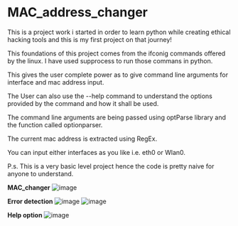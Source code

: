 # MAC_address_changer
This is a project work i started in order to learn python while creating ethical hacking tools and this is my first project on that journey! 

This foundations of this project comes from the ifconig commands offered by the linux. 
I have used supprocess to run those commans in python. 

This gives the user complete power as to give command line arguments for interface and mac address input.

The User can also use the --help command to understand the options provided by the command and how it shall be used.

The command line arguments are being passed using optParse library and the function called optionparser. 

The current mac address is extracted using RegEx. 

You can input either interfaces as you like i.e. eth0 or Wlan0.

P.s. This is a very basic level project hence the code is pretty naive for anyone to understand.

**MAC_changer**
![image](https://user-images.githubusercontent.com/42888633/128905595-c34e5ba1-503e-4d38-8060-807a8c2be42a.png)

**Error detection**
![image](https://user-images.githubusercontent.com/42888633/128905716-e520904c-0d22-4f6f-9240-e3e77f7760f7.png)
![image](https://user-images.githubusercontent.com/42888633/128905794-06de37ba-c32e-4204-8afd-d2229e13b65a.png)

**Help option**
![image](https://user-images.githubusercontent.com/42888633/128905965-3257fa76-a377-43ea-93b2-29395ab9b895.png)
